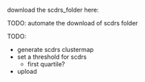 download the scdrs_folder here: 

TODO: automate the download of scdrs folder

TODO: 
- generate scdrs clustermap
- set a threshold for scdrs
    - first quartile?
- upload 